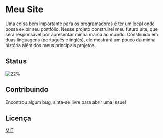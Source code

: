 # Meu Site

Uma coisa bem importante para os programadores é ter um local onde possa exibir seu portfólio. Nesse projeto construirei meu futuro site, que será responsável por apresentar minha marca ao mundo. Construído em duas linguagens (português e inglês), ele mostrará um pouco da minha história além dos meus principais projetos.

## Status
![22%](https://progress-bar.dev/22)

## Contribuindo
Encontrou algum bug, sinta-se livre para abrir uma issue!

## Licença
[MIT](https://choosealicense.com/licenses/mit/)
